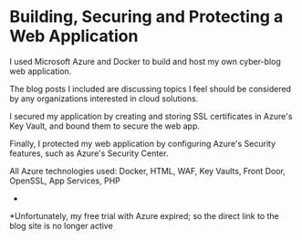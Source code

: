 # Building, Securing and Protecting a Web Application
I used Microsoft Azure and Docker to build and host my own cyber-blog web application.

The blog posts I included are discussing topics I feel should be considered by any organizations interested in cloud solutions.

I secured my application by creating and storing SSL certificates in Azure's Key Vault, and bound them to secure the web app.

Finally, I protected my web application by configuring Azure's Security features, such as Azure's Security Center.

All Azure technologies used: Docker, HTML, WAF, Key Vaults, Front Door, OpenSSL, App Services, PHP


*
*Unfortunately, my free trial with Azure expired; so the direct link to the blog site is no longer active
